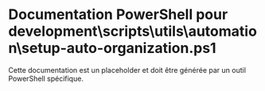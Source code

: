 # Documentation PowerShell pour development\scripts\utils\automation\setup-auto-organization.ps1

Cette documentation est un placeholder et doit être générée par un outil PowerShell spécifique.
